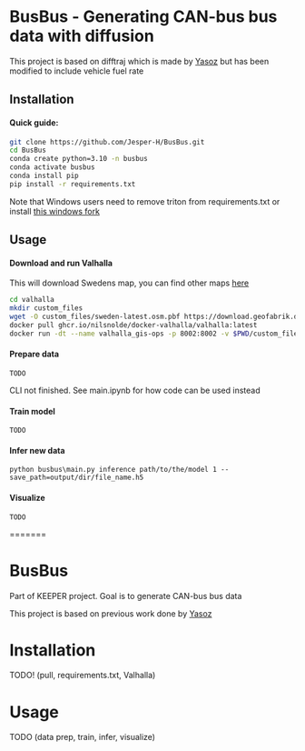 # BusBus - Generating CAN-bus bus data with diffusion
This project is based on difftraj which is made by [Yasoz](https://github.com/Yasoz) but has been modified to include vehicle fuel rate

## Installation
#### Quick guide:
```bash
git clone https://github.com/Jesper-H/BusBus.git
cd BusBus
conda create python=3.10 -n busbus
conda activate busbus
conda install pip
pip install -r requirements.txt
```
Note that Windows users need to remove triton from requirements.txt or install [this windows fork](https://github.com/woct0rdho/triton-windows)

## Usage
#### Download and run Valhalla
This will download Swedens map, you can find other maps [here](https://download.geofabrik.de/)
```bash
cd valhalla
mkdir custom_files
wget -O custom_files/sweden-latest.osm.pbf https://download.geofabrik.de/europe/sweden-latest.osm.pbf
docker pull ghcr.io/nilsnolde/docker-valhalla/valhalla:latest
docker run -dt --name valhalla_gis-ops -p 8002:8002 -v $PWD/custom_files:/custom_files ghcr.io/nilsnolde/docker-valhalla/valhalla:latest
```
#### Prepare data
```
TODO
```
CLI not finished. See main.ipynb for how code can be used instead
#### Train model
```
TODO
```
#### Infer new data
```
python busbus\main.py inference path/to/the/model 1 --save_path=output/dir/file_name.h5
```
#### Visualize
```
TODO
```
=======
# BusBus
Part of KEEPER project. Goal is to generate CAN-bus bus data

This project is based on previous work done by [Yasoz](https://github.com/Yasoz)

# Installation
TODO! (pull, requirements.txt, Valhalla)

# Usage
TODO (data prep, train, infer, visualize)